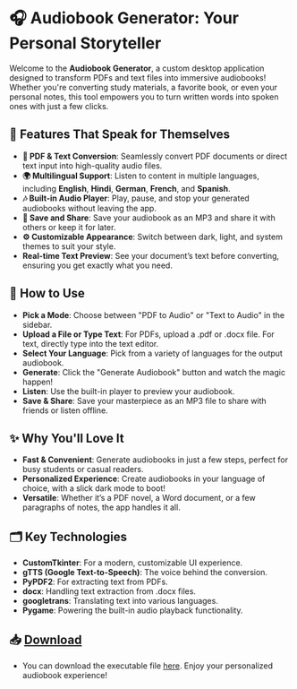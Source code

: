 # 🎧 Audiobook Generator: Your Personal Storyteller

Welcome to the **Audiobook Generator**, a custom desktop application designed to transform PDFs and text files into immersive audiobooks! Whether you're converting study materials, a favorite book, or even your personal notes, this tool empowers you to turn written words into spoken ones with just a few clicks.

## 🚀 Features That Speak for Themselves

- **📄 PDF & Text Conversion**: Seamlessly convert PDF documents or direct text input into high-quality audio files.
- **🌍 Multilingual Support**: Listen to content in multiple languages, including **English**, **Hindi**, **German**, **French**, and **Spanish**.
- **🎶 Built-in Audio Player**: Play, pause, and stop your generated audiobooks without leaving the app.
- **💾 Save and Share**: Save your audiobook as an MP3 and share it with others or keep it for later.
- **⚙️ Customizable Appearance**: Switch between dark, light, and system themes to suit your style.
- **Real-time Text Preview**: See your document’s text before converting, ensuring you get exactly what you need.

## 🎉 How to Use
- **Pick a Mode**: Choose between "PDF to Audio" or "Text to Audio" in the sidebar.
- **Upload a File or Type Text**: For PDFs, upload a .pdf or .docx file. For text, directly type into the text editor.
- **Select Your Language**: Pick from a variety of languages for the output audiobook.
- **Generate**: Click the "Generate Audiobook" button and watch the magic happen!
- **Listen**: Use the built-in player to preview your audiobook.
- **Save & Share**: Save your masterpiece as an MP3 file to share with friends or listen offline.

## ✨ Why You'll Love It
- **Fast & Convenient**: Generate audiobooks in just a few steps, perfect for busy students or casual readers.
- **Personalized Experience**: Create audiobooks in your language of choice, with a slick dark mode to boot!
- **Versatile**: Whether it’s a PDF novel, a Word document, or a few paragraphs of notes, the app handles it all.

## 🗂️ Key Technologies
- **CustomTkinter**: For a modern, customizable UI experience.
- **gTTS (Google Text-to-Speech)**: The voice behind the conversion.
- **PyPDF2**: For extracting text from PDFs.
- **docx**: Handling text extraction from .docx files.
- **googletrans**: Translating text into various languages.
- **Pygame**: Powering the built-in audio playback functionality.

## 📥 [Download](https://github.com/yatharthsanghvi/Audiobook_Generator/releases/tag/v1.0)
- You can download the executable file [here](https://github.com/yatharthsanghvi/Audiobook_Generator/releases/tag/v1.0). Enjoy your personalized audiobook experience!
